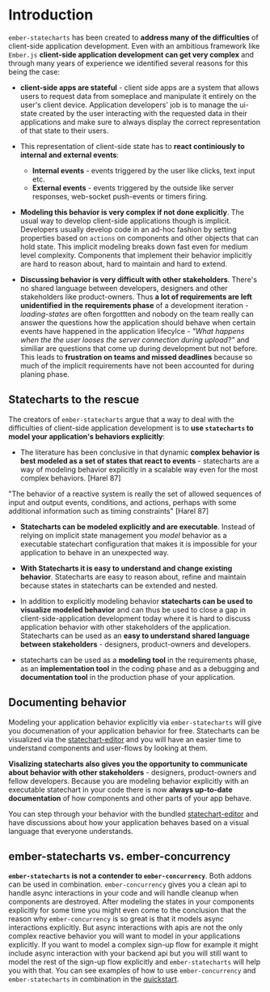 # Introduction

`ember-statecharts` has been created to **address many of the difficulties** of client-side
application development. Even with an ambitious framework like `Ember.js`
<strong>client-side application development can get very complex</strong> and through many years
of experience we identified several reasons for this being the case:

* **client-side apps are stateful** - client side apps are a system that allows users
to request data from someplace and manipulate it entirely on the user's client device.
Application developers' job is to manage the ui-state created by the user interacting
with the requested data in their applications and make sure to always display
the correct representation of that state to their users.

* This representation of client-side state has to **react continiously to internal and external events**:

  * __Internal events__ - events triggered by the user like clicks, text input etc.
  * __External events__ - events triggered by the outside like server responses,
    web-socket push-events or timers firing.

* **Modeling this behavior is very complex if not done explicitly**. The usual way to
develop client-side applications though is implicit. Developers usually develop
code in an ad-hoc fashion by setting properties based on `actions` on components
and other objects that can hold state. This implicit modeling breaks down fast
even for medium level complexity. Components that implement their behavior
implicitly are hard to reason about, hard to maintain and hard to extend.

* **Discussing behavior is very difficult with other stakeholders**. There's no shared
language between developers, designers and other stakeholders like product-owners.
Thus **a lot of requirements are left unidentified in the requirements phase** of a
development iteration - _loading-states_ are often forgottten and nobody on the team really
can answer the questions how the application should behave when certain events have
happened in the application lifecylce - _"What happens when the the user looses the
server connection during upload?"_ and similiar are questions that come up during
development but not before. This leads to **frustration on teams and missed deadlines**
because so much of the implicit requirements have not been accounted for during planing
phase.

## Statecharts to the rescue
The creators of `ember-statecharts` argue that a way to deal with the difficulties
of  client-side application development is to **use `statecharts` to model your application's behaviors explicitly**:

* The literature has been conclusive in that dynamic **complex behavior is best modeled
as a set of states that react to events** - statecharts are a way of modeling
behavior explicitly in a scalable way even for the most complex behaviors. [Harel 87]

"The behavior of a reactive system is really the set of allowed sequences of
input and output events, conditions, and actions, perhaps with some additional
information such as timing constraints" [Harel 87]

* **Statecharts can be modeled explicitly and are executable**.  Instead of relying
on implicit state management you _model_ behavior as a executable statechart configuration
that makes it is impossible for your application to behave in an unexpected way.

* **With Statecharts it is easy to understand and change existing behavior**. Statecharts are easy
to reason about, refine and maintain because states in statecharts can be extended and nested.

* In addition to explicitly modeling behavior **statecharts can be used to visualize
modeled behavior** and can thus be used to close a gap in client-side-application development
today where it is hard to discuss application behavior with other stakeholders of the application.
Statecharts can be used as an **easy to understand shared language between stakeholders** -
designers, product-owners and developers.

* statecharts can be used as a **modeling tool** in the requirements phase, as an **implementation tool**
in the coding phase and as a debugging and **documentation tool** in the production phase of your application.


## Documenting behavior

Modeling your application behavior explicitly via `ember-statecharts` will give you documenation
of your application behavior for free. Statecharts can be visualized via the [statechart-editor](/editor)
and you will have an easier time to understand components and user-flows by looking at them.

**Visalizing statecharts also gives you the opportunity to communicate about behavior
with other stakeholders** - designers, product-owners and fellow developers. Because you
are modeling behavior explicitly with an executable statechart in your code there is
now **always up-to-date documentation** of how components and other parts of your app behave.

You can step through your behavior with the bundled [statechart-editor](/editor) and have discussions
about how your application behaves based on a visual language that everyone understands.

## ember-statecharts vs. ember-concurrency

**`ember-statecharts` is not a contender to `ember-concurrency`**. Both addons can be used
in combination. `ember-concurrency` gives you a clean api to handle async interactions in
your code and will handle cleanup when components are destroyed. After modeling
the states in your components explicitly for some time you might even come to the conclusion
that the reason why `ember-concurrency` is so great is that it models async interactions
explicitly. But async interactions with apis are not the only complex reactive behavior you will
want to model in your applications explicitly. If you want to model a complex sign-up flow for example
it might include async interaction with your backend api but you will still want to model
the rest of the sign-up flow explicitly and `ember-statecharts` will help you with that.
You can see examples of how to use `ember-concurrency` and `ember-statecharts` in combination in the [quickstart](/docs/quickstart).

